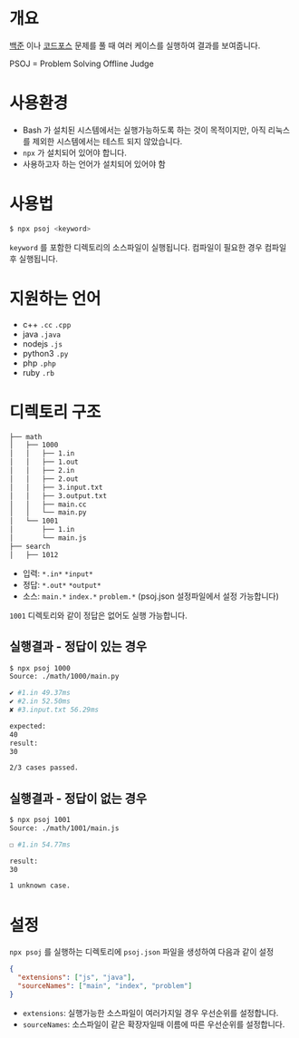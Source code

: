 # 개요

[백준](https://www.acmicpc.net) 이나 [코드포스](https://codeforces.com) 문제를
풀 때 여러 케이스를 실행하여 결과를 보여줍니다.

PSOJ = Problem Solving Offline Judge

# 사용환경

- Bash 가 설치된 시스템에서는 실행가능하도록 하는 것이 목적이지만, 아직 리눅스를 제외한 시스템에서는 테스트 되지 않았습니다.
- `npx` 가 설치되어 있어야 합니다.
- 사용하고자 하는 언어가 설치되어 있어야 함

# 사용법

```sh
$ npx psoj <keyword>
```

`keyword` 를 포함한 디렉토리의 소스파일이 실행됩니다.
컴파일이 필요한 경우 컴파일 후 실행됩니다.

# 지원하는 언어

- c++ `.cc` `.cpp`
- java `.java`
- nodejs `.js`
- python3 `.py`
- php `.php`
- ruby `.rb`

# 디렉토리 구조

```bash
├── math
│   ├── 1000
│   │   ├── 1.in
│   │   ├── 1.out
│   │   ├── 2.in
│   │   ├── 2.out
│   │   ├── 3.input.txt
│   │   ├── 3.output.txt
│   │   ├── main.cc
│   │   └── main.py
│   └── 1001
│       ├── 1.in
│       └── main.js
├── search
│   ├── 1012
```

- 입력: `*.in*` `*input*`
- 정답: `*.out*` `*output*`
- 소스: `main.*` `index.*` `problem.*` (psoj.json 설정파일에서 설정 가능합니다)

`1001` 디렉토리와 같이 정답은 없어도 실행 가능합니다.

## 실행결과 - 정답이 있는 경우

```sh
$ npx psoj 1000
Source: ./math/1000/main.py

✔ #1.in 49.37ms
✔ #2.in 52.50ms
✘ #3.input.txt 56.29ms

expected:
40
result:
30

2/3 cases passed.
```

## 실행결과 - 정답이 없는 경우

```sh
$ npx psoj 1001
Source: ./math/1001/main.js

☐ #1.in 54.77ms

result:
30

1 unknown case.
```

# 설정

`npx psoj` 를 실행하는 디렉토리에 `psoj.json` 파일을 생성하여 다음과 같이 설정

```json
{
  "extensions": ["js", "java"],
  "sourceNames": ["main", "index", "problem"]
}
```

- `extensions`: 실행가능한 소스파일이 여러가지일 경우 우선순위를 설정합니다.
- `sourceNames`: 소스파일이 같은 확장자일때 이름에 따른 우선순위를 설정합니다.
